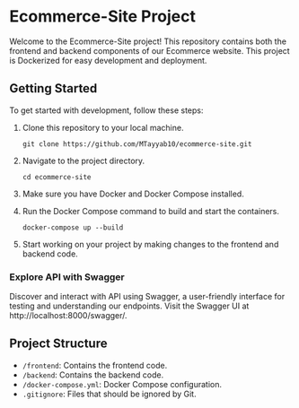 
# Ecommerce-Site Project

Welcome to the Ecommerce-Site project! 
This repository contains both the frontend and backend components of our Ecommerce website.
This project is Dockerized for easy development and deployment.

## Getting Started

To get started with development, follow these steps:

1. Clone this repository to your local machine.
   ```
   git clone https://github.com/MTayyab10/ecommerce-site.git
   ```

2. Navigate to the project directory.
   ```
   cd ecommerce-site
   ```

3. Make sure you have Docker and Docker Compose installed.

4. Run the Docker Compose command to build and start the containers.
   ```
   docker-compose up --build
   ```

5. Start working on your project by making changes to the frontend and backend code.

### Explore API with Swagger

Discover and interact with API using Swagger, 
a user-friendly interface for testing and understanding our endpoints.
Visit the Swagger UI at http://localhost:8000/swagger/.


## Project Structure

- `/frontend`: Contains the frontend code.
- `/backend`: Contains the backend code.
- `/docker-compose.yml`: Docker Compose configuration.
- `.gitignore`: Files that should be ignored by Git.


